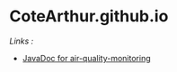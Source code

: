 # CoteArthur.github.io

_Links :_

* [JavaDoc for air-quality-monitoring](https://cotearthur.github.io/air-quality-monitoring/)
